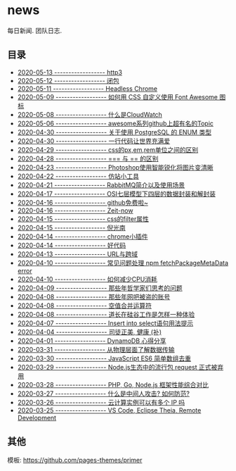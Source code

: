 # news

每日新闻. 团队日志.

## 目录

- [2020-05-13 ------------------ http3][37]
- [2020-05-12 ------------------ 闭包][36]
- [2020-05-11 ------------------ Headless Chrome][35]
- [2020-05-09 ------------------ 如何用 CSS 自定义使用 Font Awesome 图标][34]
- [2020-05-08 ------------------ 什么是CloudWatch][33]
- [2020-05-06 ------------------ awesome系列github上超有名的Topic][32]
- [2020-04-30 ------------------ 关于使用 PostgreSQL 的 ENUM 类型][31]
- [2020-04-30 ------------------ 一行代码让世界充满爱][30]
- [2020-04-29 ------------------ css的px,em,rem单位之间的区别][28]
- [2020-04-28 ------------------ === 与 == 的区别][29]
- [2020-04-23 ------------------ Photoshop使用智能锐化将图片变清晰][27]
- [2020-04-22 ------------------ 仿站小工具][26]
- [2020-04-21 ------------------ RabbitMQ简介以及使用场景][25]
- [2020-04-17 ------------------ OSI七层模型下四层的数据封装和解封装][24]
- [2020-04-16 ------------------ github免费啦~][23]
- [2020-04-16 ------------------ Zeit-now][22]
- [2020-04-15 ------------------ css的filter属性][21]
- [2020-04-15 ------------------ 倪光南][20]
- [2020-04-14 ------------------ chrome小插件][19]
- [2020-04-14 ------------------ 好代码][18]
- [2020-04-13 ------------------ URL与跨域][17]
- [2020-04-10 ------------------ 常见问题处理 npm fetchPackageMetaData error][15]
- [2020-04-10 ------------------ 如何减少CPU消耗][13]
- [2020-04-09 ------------------ 那些年哲学家们思考的问题][12]
- [2020-04-08 ------------------ 那些年网吧被盗的账号][11]
- [2020-04-08 ------------------ 空值合并运算符][14]
- [2020-04-08 ------------------ 道长在硅谷工作是怎样一种体验][16]
- [2020-04-07 ------------------ Insert into select语句用法提示][10]
- [2020-04-04 ------------------ 司徒正美, 健康 (补)][8]
- [2020-04-01 ------------------ DynamoDB 心得分享][7]
- [2020-03-31 ------------------ 从物理层面了解数据传输][9]
- [2020-03-30 ------------------ JavaScript ES6 简单数组去重][6]
- [2020-03-29 ------------------ Node.js生态中的流行包 request 正式被弃用][4]
- [2020-03-28 ------------------ PHP, Go, Node.js 框架性能综合对比][3]
- [2020-03-27 ------------------ 什么是中间人攻击? 如何防范?][2]
- [2020-03-26 ------------------ 云计算实例可以有多个 IP 吗][1]
- [2020-03-25 ------------------ VS Code, Eclipse Theia, Remote Development][5]

[1]: _posts/2020-03-26-one-instance-have-multiple-ips.md
[2]: _posts/2020-03-27-man-in-the-middle-attack.md
[3]: _posts/2020-03-28-php-go-nodejs-web-framework-benchmarks.md
[4]: _posts/2020-03-29-request-has-been-deprecated.md
[5]: _posts/2020-03-25-vs-code-eclipse-theia.md
[6]: _posts/2020-03-30-javascript-array-duplicate.md
[7]: _posts/2020-04-01-dynamodb.md
[8]: _posts/2020-04-04-rip.md
[9]: _posts/2020-03-31-use-ip-to-communicate.md
[10]: _posts/2020-04-07-insert-into-select.md
[11]: _posts/2020-04-08-internet-cafes-hack.md
[12]: _posts/2020-04-09-questions-philosophers-ponder.md
[13]: _posts/2020-04-10-how-to-reduce-cpu-consumption.md
[14]: _posts/2020-04-08-nullish-coalescing-operator.md
[15]: _posts/2020-04-10-npm-fetchpackagemetadata-error.md
[16]: _posts/2020-04-08-what-is-it-like-working-in-silicon-valley.md
[17]: _posts/2020-04-13-url-and-http203.md
[18]: _posts/2020-04-14-best-software-engineering-practices.md
[19]: _posts/2020-04-14-chrome-plug.md
[20]: _posts/2020-04-15-niguangnan.md
[21]: _posts/2020-04-15-css-filter.md
[22]: _posts/2020-04-16-zeit-now.md
[23]: _posts/2020-04-16-github-free.md
[24]: _posts/2020-04-17-data-encapsulation-and-unencapsulation.md
[25]: _posts/2020-04-21-rabbitmq.md
[26]: _posts/2020-04-22-site-by-station-gadgets.md
[27]: _posts/2020-04-23-photoshop-sharpens-image.md
[28]: _posts/2020-04-29-pm-em-rem.md
[29]: _posts/2020-04-28-sameness-deep-equal-immutable.md
[30]: _posts/2020-04-30-404-page.md
[31]: _posts/2020-04-30-postgresql-enum.md
[32]: _posts/2020-05-06-awesome.md
[33]: _posts/2020-05-08-cloudwatch.md
[34]: _posts/2020-05-09-font-awesome.md
[35]: _posts/2020-05-11-headless-chrome.md
[36]: _posts/2020-05-12-closure.md
[37]: _posts/2020-05-13-http3.md

## 其他

模板: <https://github.com/pages-themes/primer>

